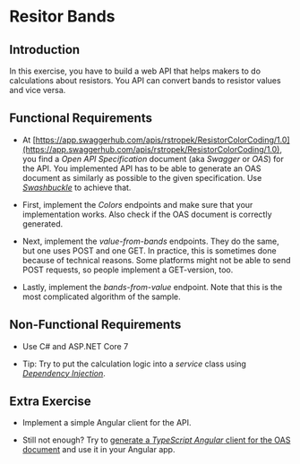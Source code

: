 # Resitor Bands

## Introduction

In this exercise, you have to build a web API that helps makers to do calculations about resistors. You API can convert bands to resistor values and vice versa.

## Functional Requirements

* At [https://app.swaggerhub.com/apis/rstropek/ResistorColorCoding/1.0](https://app.swaggerhub.com/apis/rstropek/ResistorColorCoding/1.0), you find a *Open API Specification* document (aka *Swagger* or *OAS*) for the API. You implemented API has to be able to generate an OAS document as similarly as possible to the given specification. Use [*Swashbuckle*](https://learn.microsoft.com/en-us/aspnet/core/fundamentals/minimal-apis/openapi?view=aspnetcore-7.0#microsoftaspnetcoreopenapi-nuget-package) to achieve that.

* First, implement the *Colors* endpoints and make sure that your implementation works. Also check if the OAS document is correctly generated.

* Next, implement the *value-from-bands* endpoints. They do the same, but one uses POST and one GET. In practice, this is sometimes done because of technical reasons. Some platforms might not be able to send POST requests, so people implement a GET-version, too.

* Lastly, implement the *bands-from-value* endpoint. Note that this is the most complicated algorithm of the sample.

## Non-Functional Requirements

* Use C# and ASP.NET Core 7

* Tip: Try to put the calculation logic into a *service* class using [*Dependency Injection*](https://learn.microsoft.com/en-us/aspnet/core/fundamentals/minimal-apis?view=aspnetcore-7.0#access-the-dependency-injection-di-container).

## Extra Exercise

* Implement a simple Angular client for the API.

* Still not enough? Try to [generate a *TypeScript Angular* client for the OAS document](https://openapi-generator.tech/#try) and use it in your Angular app.
